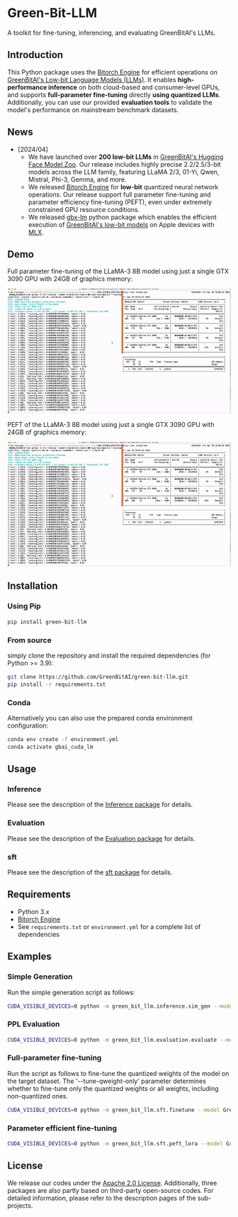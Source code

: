 # Green-Bit-LLM

A toolkit for fine-tuning, inferencing, and evaluating GreenBitAI's LLMs.

## Introduction
 
This Python package uses the [Bitorch Engine](https://github.com/GreenBitAI/bitorch-engine) for efficient operations on [GreenBitAI's Low-bit Language Models (LLMs)](https://huggingface.co/GreenBitAI). 
It enables **high-performance inference** on both cloud-based and consumer-level GPUs, and supports **full-parameter fine-tuning** directly **using quantized LLMs**. 
Additionally, you can use our provided **evaluation tools** to validate the model's performance on mainstream benchmark datasets.

## News
- [2024/04]
  - We have launched over **200 low-bit LLMs** in [GreenBitAI's Hugging Face Model Zoo](https://huggingface.co/GreenBitAI). Our release includes highly precise 2.2/2.5/3-bit models across the LLM family, featuring LLaMA 2/3, 01-Yi, Qwen, Mistral, Phi-3, Gemma, and more.
  - We released [Bitorch Engine](https://github.com/GreenBitAI/bitorch-engine) for **low-bit** quantized neural network operations. Our release support full parameter fine-tuning and parameter efficiency fine-tuning (PEFT), even under extremely constrained GPU resource conditions.
  - We released [gbx-lm](https://github.com/GreenBitAI/gbx-lm) python package which enables the efficient execution of [GreenBitAI's low-bit models](https://huggingface.co/collections/GreenBitAI/greenbitai-mlx-llm-6614eb6ceb8da657c2b4ed58) on Apple devices with [MLX](https://github.com/ml-explore/mlx).  

## Demo

Full parameter fine-tuning of the LLaMA-3 8B model using just a single GTX 3090 GPU with 24GB of graphics memory:

![Loading Image ...](assets/demo_llama3_8B_fpft.gif)

PEFT of the LLaMA-3 8B model using just a single GTX 3090 GPU with 24GB of graphics memory:

![Loading Image ...](assets/demo_llama3_8B_fpft.gif)

## Installation

### Using Pip

```bash
pip install green-bit-llm
```

### From source

simply clone the repository and install the required dependencies (for Python >= 3.9):
```bash
git clone https://github.com/GreenBitAI/green-bit-llm.git
pip install -r requirements.txt
```

### Conda

Alternatively you can also use the prepared conda environment configuration:
```bash
conda env create -f environment.yml
conda activate gbai_cuda_lm
```

## Usage
### Inference

Please see the description of the [Inference package](green_bit_llm/inference/README.md) for details.

### Evaluation

Please see the description of the [Evaluation package](green_bit_llm/evaluation/README.md) for details.

### sft

Please see the description of the [sft package](green_bit_llm/sft/README.md) for details.

## Requirements

- Python 3.x
- [Bitorch Engine](https://github.com/GreenBitAI/bitorch-engine)
- See `requirements.txt` or `environment.yml` for a complete list of dependencies

## Examples

### Simple Generation

Run the simple generation script as follows:

```bash
CUDA_VISIBLE_DEVICES=0 python -m green_bit_llm.inference.sim_gen --model GreenBitAI/Qwen-1.5-1.8B-layer-mix-bpw-3.0 --max-tokens 100 --use-flash-attention-2 --ignore-chat-template
```

### PPL Evaluation
```bash
CUDA_VISIBLE_DEVICES=0 python -m green_bit_llm.evaluation.evaluate --model GreenBitAI/Qwen-1.5-4B-layer-mix-bpw-3.0 --trust-remote-code --eval-ppl --ppl-tasks wikitext2,c4_new,ptb
```

### Full-parameter fine-tuning

Run the script as follows to fine-tune the quantized weights of the model on the target dataset. 
The '--tune-qweight-only' parameter determines whether to fine-tune only the quantized weights or all weights, including non-quantized ones.

```bash
CUDA_VISIBLE_DEVICES=0 python -m green_bit_llm.sft.finetune --model GreenBitAI/Qwen-1.5-1.8B-layer-mix-bpw-3.0 --dataset tatsu-lab/alpaca --optimizer DiodeMix --tune-qweight-only
```

### Parameter efficient fine-tuning

```bash
CUDA_VISIBLE_DEVICES=0 python -m green_bit_llm.sft.peft_lora --model GreenBitAI/Qwen-1.5-1.8B-layer-mix-bpw-3.0 --dataset tatsu-lab/alpaca --lr-fp 1e-6
```

## License
We release our codes under the [Apache 2.0 License](LICENSE).
Additionally, three packages are also partly based on third-party open-source codes. For detailed information, please refer to the description pages of the sub-projects.